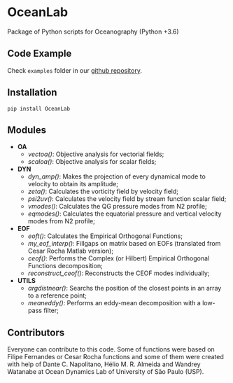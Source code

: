 # OceanLab

Package of Python scripts for Oceanography  (Python +3.6)

## Code Example

Check `examples` folder in our [github repository](../../tree/master/examples).

## Installation

`pip install OceanLab`

## Modules

- **OA**
  - *vectoa()*: Objective analysis for vectorial fields;
  - *scaloa()*: Objective analysis for scalar fields;
- **DYN**
  - *dyn_amp()*: Makes the projection of every dynamical mode to velocity to obtain its amplitude;
  - *zeta()*: Calculates the vorticity field by velocity field;
  - *psi2uv()*: Calculates the velocity field by stream function scalar field;
  - *vmodes()*: Calculates the QG pressure modes from N2 profile;
  - *eqmodes()*: Calculates the equatorial pressure and vertical velocity modes from N2 profile;
- **EOF**
  - *eoft()*: Calculates the Empirical Orthogonal Functions;
  - *my_eof_interp()*: Fillgaps on matrix based on EOFs (translated from Cesar Rocha Matlab version);
  - *ceof()*: Performs the Complex (or Hilbert) Empirical Orthogonal Functions decomposition;
  - *reconstruct_ceof()*: Reconstructs the CEOF modes individually;
- **UTILS**
  - *argdistnear()*: Searchs the position of the closest points in an array to a reference point;
  - *meaneddy()*: Performs an eddy-mean decomposition with a low-pass filter;


## Contributors

Everyone can contribute to this code. Some of functions were based on Filipe Fernandes or Cesar Rocha functions and some of them were created with help of Dante C. Napolitano, Hélio M. R. Almeida and Wandrey Watanabe at Ocean Dynamics Lab of University of São Paulo (USP).
